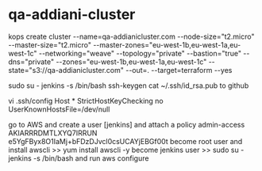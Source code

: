 # qa-addiani-cluster
kops create cluster   --name=qa-addianicluster.com     --node-size="t2.micro"  --master-size="t2.micro" --master-zones="eu-west-1b,eu-west-1a,eu-west-1c"   --networking="weave"   --topology="private" --bastion="true"   --dns="private"  --zones="eu-west-1b,eu-west-1a,eu-west-1c" --state="s3://qa-addianicluster.com"    --out=.   --target=terraform --yes


sudo su - jenkins -s /bin/bash
ssh-keygen
cat ~/.ssh/id_rsa.pub to github


vi .ssh/config
 Host *
   StrictHostKeyChecking no
   UserKnownHostsFile=/dev/null

go to AWS and create a user [jenkins]
and  attach a policy admin-access
 AKIARRRDMTLXYQ7IRRUN
 e5YgFByx8O1IaMj+bFDzDJvcl0csUCAYjEBGf00t
 become root user and install awscli >> yum install awscli -y
 become jenkins user >> sudo su - jenkins -s /bin/bash
 and run aws configure